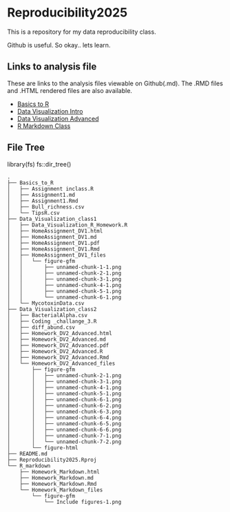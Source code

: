 # Reproducibility2025
This is a repository for my data reproducibility class.

Github is useful. So okay.. lets learn.

## Links to analysis file
These are links to the analysis files viewable on Github(.md). The .RMD files 
and .HTML rendered files are also available.

- [Basics to R](Basics_to_R/Assignment1.md)
- [Data Visualization Intro](Data_Visualization_class1/HomeAssignment_DV1.md)
- [Data Visualization Advanced](Data_Visualization_class2/Homework_DV2_Advanced.md)
- [R Markdown Class](R_markdown/Homework_Markdown.md)

## File Tree
library(fs)
fs::dir_tree()

```
.
├── Basics_to_R
│   ├── Assignment inclass.R
│   ├── Assignment1.md
│   ├── Assignment1.Rmd
│   ├── Bull_richness.csv
│   └── TipsR.csv
├── Data_Visualization_class1
│   ├── Data_Visualization_R_Homework.R
│   ├── HomeAssignment_DV1.html
│   ├── HomeAssignment_DV1.md
│   ├── HomeAssignment_DV1.pdf
│   ├── HomeAssignment_DV1.Rmd
│   ├── HomeAssignment_DV1_files
│   │   └── figure-gfm
│   │       ├── unnamed-chunk-1-1.png
│   │       ├── unnamed-chunk-2-1.png
│   │       ├── unnamed-chunk-3-1.png
│   │       ├── unnamed-chunk-4-1.png
│   │       ├── unnamed-chunk-5-1.png
│   │       └── unnamed-chunk-6-1.png
│   └── MycotoxinData.csv
├── Data_Visualization_class2
│   ├── BacterialAlpha.csv
│   ├── Coding _challange_3.R
│   ├── diff_abund.csv
│   ├── Homework_DV2_Advanced.html
│   ├── Homework_DV2_Advanced.md
│   ├── Homework_DV2_Advanced.pdf
│   ├── Homework_DV2_Advanced.R
│   ├── Homework_DV2_Advanced.Rmd
│   └── Homework_DV2_Advanced_files
│       ├── figure-gfm
│       │   ├── unnamed-chunk-2-1.png
│       │   ├── unnamed-chunk-3-1.png
│       │   ├── unnamed-chunk-4-1.png
│       │   ├── unnamed-chunk-5-1.png
│       │   ├── unnamed-chunk-6-1.png
│       │   ├── unnamed-chunk-6-2.png
│       │   ├── unnamed-chunk-6-3.png
│       │   ├── unnamed-chunk-6-4.png
│       │   ├── unnamed-chunk-6-5.png
│       │   ├── unnamed-chunk-6-6.png
│       │   ├── unnamed-chunk-7-1.png
│       │   └── unnamed-chunk-7-2.png
│       └── figure-html
├── README.md
├── Reproducibility2025.Rproj
└── R_markdown
    ├── Homework_Markdown.html
    ├── Homework_Markdown.md
    ├── Homework_Markdown.Rmd
    └── Homework_Markdown_files
        └── figure-gfm
            └── Include figures-1.png
```

